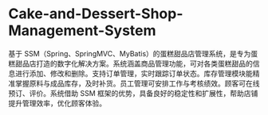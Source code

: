 # Cake-and-Dessert-Shop-Management-System
基于 SSM（Spring、SpringMVC、MyBatis）的蛋糕甜品店管理系统，是专为蛋糕甜品店打造的数字化解决方案。系统涵盖商品管理功能，可对各类蛋糕甜品的信息进行添加、修改和删除。支持订单管理，实时跟踪订单状态。库存管理模块能精准掌握原料与成品库存，及时补货。员工管理可安排工作与考核绩效。顾客可在线预订、评价。系统借助 SSM 框架的优势，具备良好的稳定性和扩展性，帮助店铺提升管理效率，优化顾客体验。 
